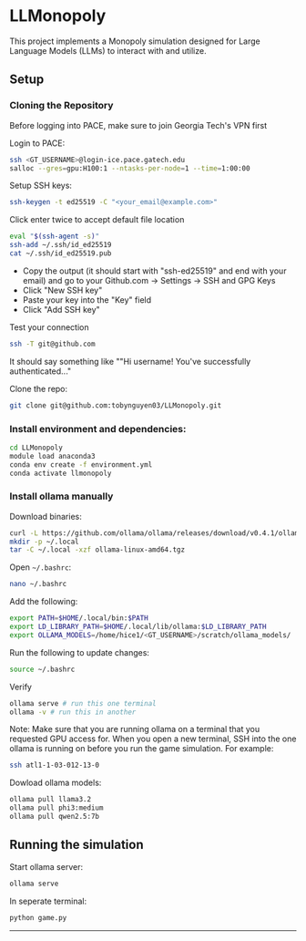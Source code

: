 ﻿# LLMonopoly

This project implements a Monopoly simulation designed for Large Language Models (LLMs) to interact with and utilize.

## Setup

### Cloning the Repository
Before logging into PACE, make sure to join Georgia Tech's VPN first

Login to PACE:
```bash
ssh <GT_USERNAME>@login-ice.pace.gatech.edu
salloc --gres=gpu:H100:1 --ntasks-per-node=1 --time=1:00:00
```

Setup SSH keys:
```bash
ssh-keygen -t ed25519 -C "<your_email@example.com>"
```
Click enter twice to accept default file location
```bash
eval "$(ssh-agent -s)"
ssh-add ~/.ssh/id_ed25519
cat ~/.ssh/id_ed25519.pub
```
- Copy the output (it should start with "ssh-ed25519" and end with your email) and go to your Github.com -> Settings -> SSH and GPG Keys
- Click "New SSH key"
- Paste your key into the "Key" field
- Click "Add SSH key"

Test your connection
```bash
ssh -T git@github.com
```
It should say something like ""Hi username! You've successfully authenticated..."

Clone the repo:
```bash
git clone git@github.com:tobynguyen03/LLMonopoly.git
```

### Install environment and dependencies:
```bash
cd LLMonopoly
module load anaconda3
conda env create -f environment.yml
conda activate llmonopoly
```


### Install ollama manually
Download binaries:
```bash
curl -L https://github.com/ollama/ollama/releases/download/v0.4.1/ollama-linux-amd64.tgz -o ollama-linux-amd64.tgz
mkdir -p ~/.local
tar -C ~/.local -xzf ollama-linux-amd64.tgz
```

Open `~/.bashrc`:

```bash
nano ~/.bashrc
```

Add the following:

```bash 
export PATH=$HOME/.local/bin:$PATH
export LD_LIBRARY_PATH=$HOME/.local/lib/ollama:$LD_LIBRARY_PATH
export OLLAMA_MODELS=/home/hice1/<GT_USERNAME>/scratch/ollama_models/
```

Run the following to update changes:

```bash
source ~/.bashrc
```

Verify
```bash 
ollama serve # run this one terminal
ollama -v # run this in another
```

Note: Make sure that you are running ollama on a terminal that you requested GPU access for. When you open a new terminal, SSH into the one ollama is running on before you run the game simulation. For example:

```bash 
ssh atl1-1-03-012-13-0
```

Dowload ollama models:
```bash
ollama pull llama3.2
ollama pull phi3:medium
ollama pull qwen2.5:7b
```

## Running the simulation

Start ollama server:
```bash 
ollama serve
```
In seperate terminal:
```bash 
python game.py
```

---
